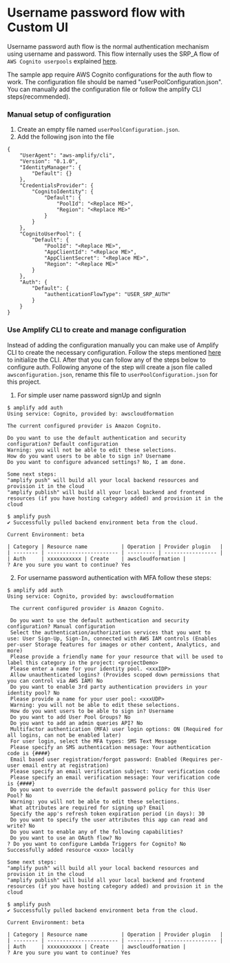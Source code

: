 # Username password flow with Custom UI

Username password auth flow is the normal authentication mechanism using username and password. This flow internally uses the 
SRP_A flow of `AWS Cognito userpools` explained [here](https://docs.aws.amazon.com/cognito/latest/developerguide/amazon-cognito-user-pools-authentication-flow.html).

The sample app require AWS Cognito configurations for the auth flow to work. The configuration file should be named "userPoolConfiguration.json". You can 
manually add the configuration file or follow the amplify CLI steps(recommended).

### Manual setup of configuration

1. Create an empty file named `userPoolConfiguration.json`.
1. Add the following json into the file
```
{
    "UserAgent": "aws-amplify/cli",
    "Version": "0.1.0",
    "IdentityManager": {
        "Default": {}
    },
    "CredentialsProvider": {
        "CognitoIdentity": {
            "Default": {
                "PoolId": "<Replace ME>",
                "Region": "<Replace ME>"
            }
        }
    },
    "CognitoUserPool": {
        "Default": {
            "PoolId": "<Replace ME>",
            "AppClientId": "<Replace ME>",
            "AppClientSecret": "<Replace ME>",
            "Region": "<Replace ME>"
        }
    },
    "Auth": {
        "Default": {
            "authenticationFlowType": "USER_SRP_AUTH"
        }
    }
}
```

### Use Amplify CLI to create and manage configuration

Instead of adding the configuration manually you can make use of Amplify CLI to create the necessary configuration. 
Follow the steps mentioned [here](https://aws-amplify.github.io/docs/cli-toolchain/quickstart) to initialize the CLI. After that you can
follow any of the steps below to configure auth. Following anyone of the step will create a json file called `awsconfiguration.json`, rename this
file to `userPoolConfiguration.json` for this project.

1. For simple user name password signUp and signIn

```
$ amplify add auth                                                                                   
Using service: Cognito, provided by: awscloudformation

The current configured provider is Amazon Cognito.

Do you want to use the default authentication and security configuration? Default configuration
Warning: you will not be able to edit these selections.
How do you want users to be able to sign in? Username
Do you want to configure advanced settings? No, I am done.

Some next steps:
"amplify push" will build all your local backend resources and provision it in the cloud
"amplify publish" will build all your local backend and frontend resources (if you have hosting category added) and provision it in the cloud

$ amplify push
✔ Successfully pulled backend environment beta from the cloud.

Current Environment: beta

| Category | Resource name           | Operation | Provider plugin   |
| -------- | ----------------------- | --------- | ----------------- |
| Auth     | xxxxxxxxxxx | Create    | awscloudformation |
? Are you sure you want to continue? Yes
 ```


 2. For username password authentication with MFA follow these steps:

```
$ amplify add auth
Using service: Cognito, provided by: awscloudformation

 The current configured provider is Amazon Cognito.

 Do you want to use the default authentication and security configuration? Manual configuration
 Select the authentication/authorization services that you want to use: User Sign-Up, Sign-In, connected with AWS IAM controls (Enables per-user Storage features for images or other content, Analytics, and
more)
 Please provide a friendly name for your resource that will be used to label this category in the project: <projectDemo>
 Please enter a name for your identity pool. <xxxIDP>
 Allow unauthenticated logins? (Provides scoped down permissions that you can control via AWS IAM) No
 Do you want to enable 3rd party authentication providers in your identity pool? No
 Please provide a name for your user pool: <xxxUDP>
 Warning: you will not be able to edit these selections.
 How do you want users to be able to sign in? Username
 Do you want to add User Pool Groups? No
 Do you want to add an admin queries API? No
 Multifactor authentication (MFA) user login options: ON (Required for all logins, can not be enabled later)
 For user login, select the MFA types: SMS Text Message
 Please specify an SMS authentication message: Your authentication code is {####}
 Email based user registration/forgot password: Enabled (Requires per-user email entry at registration)
 Please specify an email verification subject: Your verification code
 Please specify an email verification message: Your verification code is {####}
 Do you want to override the default password policy for this User Pool? No
 Warning: you will not be able to edit these selections.
 What attributes are required for signing up? Email
 Specify the app's refresh token expiration period (in days): 30
 Do you want to specify the user attributes this app can read and write? No
 Do you want to enable any of the following capabilities?
 Do you want to use an OAuth flow? No
? Do you want to configure Lambda Triggers for Cognito? No
Successfully added resource <xxx> locally

Some next steps:
"amplify push" will build all your local backend resources and provision it in the cloud
"amplify publish" will build all your local backend and frontend resources (if you have hosting category added) and provision it in the cloud

$ amplify push
✔ Successfully pulled backend environment beta from the cloud.

Current Environment: beta

| Category | Resource name           | Operation | Provider plugin   |
| -------- | ----------------------- | --------- | ----------------- |
| Auth     | xxxxxxxxxxx | Create    | awscloudformation |
? Are you sure you want to continue? Yes
```